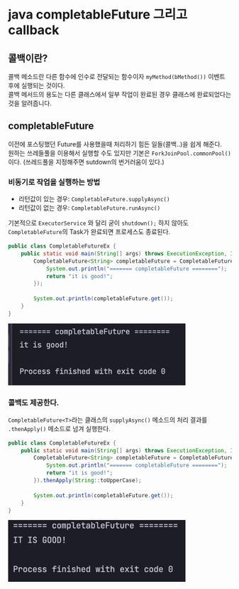# java completableFuture 그리고 callback

## 콜백이란?
콜백 메소드란 다른 함수에 인수로 전달되는 함수이자 `myMethod(bMethod())` 이벤트 후에 실행되는 것이다.  
콜백 메서드의 용도는 다른 클래스에서 일부 작업이 완료된 경우 클래스에 완료되었다는 것을 알려줍니다.

## completableFuture 
이전에 포스팅했던 Future를 사용했을때 처리하기 힘든 일들(콜백..)을 쉽게 해준다.  
원하는 쓰레들풀을 이용해서 실행할 수도 있지만 기본은 `ForkJoinPool.commonPool()`이다. (쓰레드풀을 지정해주면 sutdown의 번거러움이 있다.)

### 비동기로 작업을 실행하는 방법
* 리턴값이 있는 경우: `CompletableFuture.supplyAsync()`
* 리턴값이 없는 경우: `CompletableFuture.runAsync()` 

기본적으로 `ExecutorService` 와 달리 굳이 `shutdown();` 하지 않아도 `CompletableFuture`의 Task가 완료되면 프로세스도 종료된다.

```java
public class CompletableFutureEx {
    public static void main(String[] args) throws ExecutionException, InterruptedException {
        CompletableFuture<String> completableFuture = CompletableFuture.supplyAsync(() -> {
            System.out.println("======= completableFuture ========");
            return "it is good!";
        });

        System.out.println(completableFuture.get());
    }
}
```

<img src="../../img/completableFuture-console.png" width="400px">

### 콜백도 제공한다. 
`CompletableFuture<T>`라는 클래스의 `supplyAsync()` 메소드의 처리 결과를 `.thenApply()` 메소드로 넘겨 실행한다.

```java
public class CompletableFutureEx {
    public static void main(String[] args) throws ExecutionException, InterruptedException {
        CompletableFuture<String> completableFuture = CompletableFuture.supplyAsync(() -> {
            System.out.println("======= completableFuture ========");
            return "it is good!";
        }).thenApply(String::toUpperCase);

        System.out.println(completableFuture.get());
    }
}
```

<img src="../../img/completable-console-uppercase.png" width="400px">